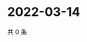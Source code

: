 # 2022-03-14

共 0 条

<!-- BEGIN WEIBO -->
<!-- 最后更新时间 Mon Mar 14 2022 14:16:02 GMT+0800 (China Standard Time) -->

<!-- END WEIBO -->
